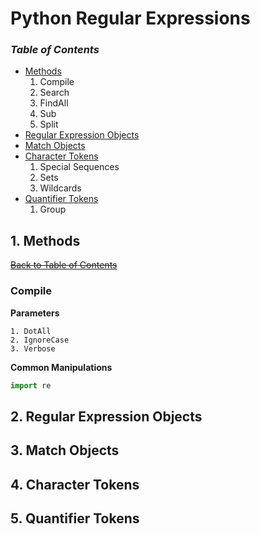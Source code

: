 # Python Regular Expressions


### _Table of Contents_

- [Methods](#1-methods)
	1. Compile
	2. Search
	3. FindAll
	4. Sub
	5. Split
- [Regular Expression Objects](#2-regular-expression-objects)
- [Match Objects](#3-match-objects)
- [Character Tokens](#4-character-tokens)
  1. Special Sequences
  2. Sets
  3. Wildcards
- [Quantifier Tokens](#5-quantifier-tokens)
  1. Group


## 1. Methods
[~~Back to Table of Contents~~](#table-of-contents)

### Compile

**Parameters**

	1. DotAll
	2. IgnoreCase
	3. Verbose

**Common Manipulations**

``` python
import re
```

## 2. Regular Expression Objects

## 3. Match Objects

## 4. Character Tokens

## 5. Quantifier Tokens
